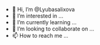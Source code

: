 - 👋 Hi, I’m @Lyubasalixova
- 👀 I’m interested in ...
- 🌱 I’m currently learning ...
- 💞️ I’m looking to collaborate on ...
- 📫 How to reach me ...

<!---
Lyubasalixova/Lyubasalixova is a ✨ special ✨ repository because its `README.md` (this file) appears on your GitHub profile.
You can click the Preview link to take a look at your changes.
--->
